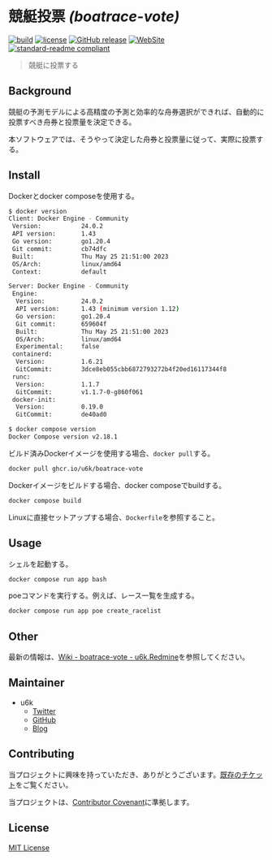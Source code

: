 # 競艇投票 _(boatrace-vote)_

[![build](https://github.com/u6k/boatrace-vote/actions/workflows/build.yml/badge.svg)](https://github.com/u6k/boatrace-vote/actions/workflows/build.yml)
[![license](https://img.shields.io/github/license/u6k/boatrace-vote.svg)](https://github.com/u6k/boatrace-vote/blob/master/LICENSE)
[![GitHub release](https://img.shields.io/github/release/u6k/boatrace-vote.svg)](https://github.com/u6k/boatrace-vote/releases)
[![WebSite](https://img.shields.io/website-up-down-green-red/https/shields.io.svg?label=u6k.Redmine)](https://redmine.u6k.me/projects/boatrace-vote)
[![standard-readme compliant](https://img.shields.io/badge/readme%20style-standard-brightgreen.svg?style=flat-square)](https://github.com/RichardLitt/standard-readme)

> 競艇に投票する

## Background

競艇の予測モデルによる高精度の予測と効率的な舟券選択ができれば、自動的に投票すべき舟券と投票量を決定できる。

本ソフトウェアでは、そうやって決定した舟券と投票量に従って、実際に投票する。

## Install

Dockerとdocker composeを使用する。

```bash
$ docker version
Client: Docker Engine - Community
 Version:           24.0.2
 API version:       1.43
 Go version:        go1.20.4
 Git commit:        cb74dfc
 Built:             Thu May 25 21:51:00 2023
 OS/Arch:           linux/amd64
 Context:           default

Server: Docker Engine - Community
 Engine:
  Version:          24.0.2
  API version:      1.43 (minimum version 1.12)
  Go version:       go1.20.4
  Git commit:       659604f
  Built:            Thu May 25 21:51:00 2023
  OS/Arch:          linux/amd64
  Experimental:     false
 containerd:
  Version:          1.6.21
  GitCommit:        3dce8eb055cbb6872793272b4f20ed16117344f8
 runc:
  Version:          1.1.7
  GitCommit:        v1.1.7-0-g860f061
 docker-init:
  Version:          0.19.0
  GitCommit:        de40ad0
```

```bash
$ docker compose version
Docker Compose version v2.18.1
```

ビルド済みDockerイメージを使用する場合、`docker pull`する。

```bash
docker pull ghcr.io/u6k/boatrace-vote
```

Dockerイメージをビルドする場合、docker composeでbuildする。

```bash
docker compose build
```

Linuxに直接セットアップする場合、`Dockerfile`を参照すること。

## Usage

シェルを起動する。

```bash
docker compose run app bash
```

poeコマンドを実行する。例えば、レース一覧を生成する。

```bash
docker compose run app poe create_racelist
```

## Other

最新の情報は、[Wiki - boatrace-vote - u6k.Redmine](https://redmine.u6k.me/projects/boatrace-vote/wiki)を参照してください。

## Maintainer

- u6k
    - [Twitter](https://twitter.com/u6k_yu1)
    - [GitHub](https://github.com/u6k)
    - [Blog](https://blog.u6k.me/)

## Contributing

当プロジェクトに興味を持っていただき、ありがとうございます。[既存のチケット](https://redmine.u6k.me/projects/boatrace-vote/issues)をご覧ください。

当プロジェクトは、[Contributor Covenant](https://www.contributor-covenant.org/version/2/1/code_of_conduct/)に準拠します。

## License

[MIT License](https://github.com/u6k/boatrace-vote/blob/main/LICENSE)
